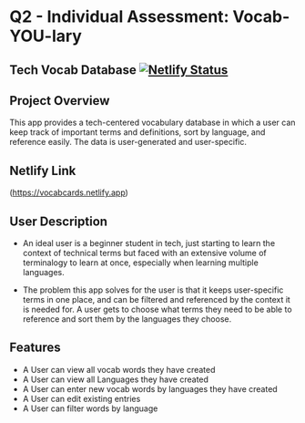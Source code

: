 # Q2 - Individual Assessment: Vocab-YOU-lary

## Tech Vocab Database [![Netlify Status](https://api.netlify.com/api/v1/badges/065aa2ca-e2e2-469a-b7e1-6796567e1a97/deploy-status)](https://app.netlify.com/sites/vocabcards/deploys)

## Project Overview

This app provides a tech-centered vocabulary database in which a user can keep track of important terms and definitions, sort by language, and reference easily. The data is user-generated and user-specific. 

## Netlify Link
(https://vocabcards.netlify.app)


## User Description

- An ideal user is a beginner student in tech, just starting to learn the context of technical terms but faced with an extensive volume of terminalogy to learn at once, especially when learning multiple languages. 

- The problem this app solves for the user is that it keeps user-specific terms in one place, and can be filtered and referenced by the context it is needed for. A user gets to choose what terms they need to be able to reference and sort them by the languages they choose. 


## Features
- A User can view all vocab words they have created
- A User can view all Languages they have created
- A User can enter new vocab words by languages they have created
- A User can edit existing entries 
- A User can filter words by language





        
